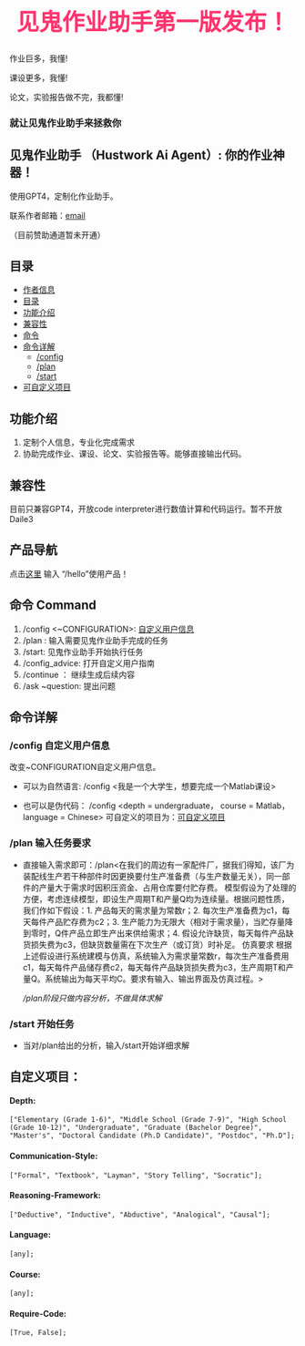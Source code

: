 # <span><h1 style = "font-family: garamond; font-size: 40px; font-style: normal; letter-spcaing: 3px; color :#fe346e; border-radius: 100px 100px; text-align:center"> 见鬼作业助手第一版发布！</h1></span>
作业巨多，我懂!

课设更多，我懂!

论文，实验报告做不完，我都懂!
### 就让见鬼作业助手来拯救你

## 见鬼作业助手 （Hustwork Ai Agent）: 你的作业神器！
使用GPT4，定制化作业助手。

联系作者邮箱：[email](mailto:huangjy6666@gmail.com)

（目前赞助通道暂未开通）

## 目录

- [作者信息](#不合理作业助手-hustwork-ai-agent-你的作业神器)
- [目录](#目录)
- [功能介绍](#功能介绍)
- [兼容性](#兼容性)
- [命令](#命令-command)
- [命令详解](#命令详解)
  - [/config](#config-自定义用户信息)
  - [/plan](#plan-输入任务要求)
  - [/start](#start-开始任务)
- [可自定义项目](#自定义项目)

## 功能介绍
1. 定制个人信息，专业化完成需求
2. 协助完成作业、课设、论文、实验报告等。能够直接输出代码。

## 兼容性
目前只兼容GPT4，开放code interpreter进行数值计算和代码运行。暂不开放Daile3

## 产品导航
点击[这里](https://chat.openai.com/g/g-86LEMyAI0-homework-ai-agent) 输入 “/hello”使用产品！


## 命令 Command
1. /config <~CONFIGURATION>: [自定义用户信息](#config-自定义用户信息)
2. /plan <topic>: 输入需要见鬼作业助手完成的任务
3. /start: 见鬼作业助手开始执行任务
4. /config_advice: 打开自定义用户指南
5. /continue ： 继续生成后续内容
6. /ask ~question: 提出问题

## 命令详解
### /config 自定义用户信息
改变~CONFIGURATION自定义用户信息。
- 可以为自然语言:
    /config <我是一个大学生，想要完成一个Matlab课设>

- 也可以是伪代码：
    /config <depth = undergraduate， course = Matlab， language = Chinese>
可自定义的项目为：[可自定义项目](#自定义项目)

### /plan 输入任务要求
- 直接输入需求即可：/plan<在我们的周边有一家配件厂，据我们得知，该厂为装配线生产若干种部件时因更换要付生产准备费（与生产数量无关），同一部件的产量大于需求时因积压资金、占用仓库要付贮存费。
模型假设为了处理的方便，考虑连续模型，即设生产周期T和产量Q均为连续量。根据问题性质，我们作如下假设：1.	产品每天的需求量为常数r；2.	每次生产准备费为c1，每天每件产品贮存费为c2；3.	生产能力为无限大（相对于需求量），当贮存量降到零时，Q件产品立即生产出来供给需求；4.	假设允许缺货，每天每件产品缺货损失费为c3，但缺货数量需在下次生产（或订货）时补足。
仿真要求  根据上述假设进行系统建模与仿真，系统输入为需求量常数r，每次生产准备费用c1，每天每件产品储存费c2，每天每件产品缺货损失费为c3，生产周期T和产量Q。系统输出为每天平均C。要求有输入、输出界面及仿真过程。>

  */plan阶段只做内容分析，不做具体求解*    

### /start 开始任务
- 当对/plan给出的分析，输入/start开始详细求解

## 自定义项目：
#### Depth:
    ["Elementary (Grade 1-6)", "Middle School (Grade 7-9)", "High School (Grade 10-12)", "Undergraduate", "Graduate (Bachelor Degree)", "Master's", "Doctoral Candidate (Ph.D Candidate)", "Postdoc", "Ph.D"];

#### Communication-Style:
    ["Formal", "Textbook", "Layman", "Story Telling", "Socratic"]; 
#### Reasoning-Framework:
    ["Deductive", "Inductive", "Abductive", "Analogical", "Causal"]; 
#### Language: 
    [any];
#### Course: 
    [any];
#### Require-Code: 
    [True, False];
